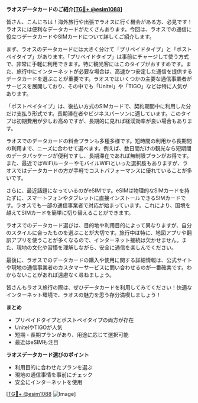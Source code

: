 **ラオスデータカードのご紹介[[TG💪+ @esim1088](https://t.me/s/esim1088)]**

皆さん、こんにちは！海外旅行や出張でラオスに行く機会がある方、必見です！ラオスには便利なデータカードがたくさんあります。今回は、ラオスでの通信に役立つデータカードやSIMカードについて詳しくご紹介します。

まず、ラオスのデータカードには大きく分けて「プリペイドタイプ」と「ポストペイタイプ」があります。「プリペイドタイプ」は事前にチャージして使う方式で、非常に手軽に利用できます。特に観光客にはこのタイプがおすすめです。また、旅行中にインターネットが必要な場合は、高速かつ安定した通信を提供するデータカードを選ぶことが重要です。ラオスではいくつかの主要な通信事業者がサービスを展開しており、その中でも「Unitel」や「TIGO」などは特に人気があります。

「ポストペイタイプ」は、後払い方式のSIMカードで、契約期間中に利用した分だけ支払う形式です。長期滞在者やビジネスパーソンに適しています。このタイプは初期費用が少しお高めですが、長期的に見れば経渓効率が良い場合もあります。

ラオスでのデータカードの料金プランも多種多様です。短時間の利用から長期間の利用まで、ニーズに合わせて選べます。例えば、数日間だけの観光なら短期間のデータパッケージが便利ですし、長期滞在であれば無制限プランがお得です。また、最近ではWiFiルーターやモバイルWiFiといった選択肢もありますが、ラオスではデータカードの方が手軽でコストパフォーマンスに優れていることが多いです。

さらに、最近話題になっているのがeSIMです。eSIMは物理的なSIMカードを持たずに、スマートフォンやタブレットに直接インストールできるSIMカードです。ラオスでも一部の通信事業者で対応が始まっています。これにより、国境を越えてSIMカードを簡単に切り替えることができます。

ラオスでのデータカード選びは、目的地や利用目的によって異なりますが、自分のスタイルに合ったものを選ぶことが大切です。旅行中は特に、地図アプリや翻訳アプリを使うことが多くなるので、インターネット接続は欠かせません。また、現地の文化や習慣を理解しながら、安全に通信を楽しんでください。

最後に、ラオスでのデータカードの購入や使用に関する詳細情報は、公式サイトや現地の通信事業者のカスタマーサービスに問い合わせるのが一番確実です。わからないことがあれば遠慮なく尋ねましょう。

皆さんもラオス旅行の際は、ぜひデータカードを利用してみてください！快適なインターネット環境で、ラオスの魅力を思う存分満喫しましょう！

**まとめ**
- プリペイドタイプとポストペイタイプの両方が存在
- UnitelやTIGOが人気
- 短期・長期プランがあり、用途に応じて選択可能
- 最近はeSIMも注目

**ラオスデータカード選びのポイント**
- 利用目的に合わせたプランを選ぶ
- 現地の通信事情を事前にチェック
- 安全にインターネットを使用

[[TG💪+ @esim1088](https://t.me/s/esim1088) ![Image](https://i.postimg.cc/Y0z9fWf4/image.png)]